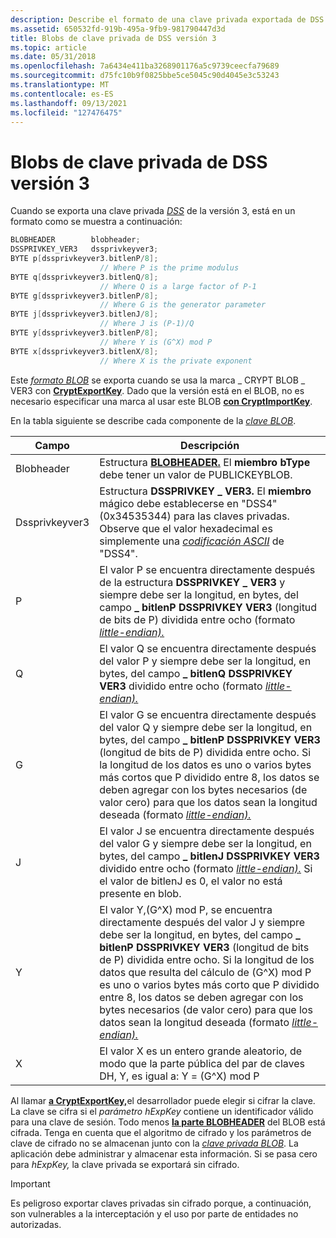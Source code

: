 ```yaml
---
description: Describe el formato de una clave privada exportada de DSS versión 3.
ms.assetid: 650532fd-919b-495a-9fb9-981790447d3d
title: Blobs de clave privada de DSS versión 3
ms.topic: article
ms.date: 05/31/2018
ms.openlocfilehash: 7a6434e411ba3268901176a5c9739ceecfa79689
ms.sourcegitcommit: d75fc10b9f0825bbe5ce5045c90d4045e3c53243
ms.translationtype: MT
ms.contentlocale: es-ES
ms.lasthandoff: 09/13/2021
ms.locfileid: "127476475"
---
```

# <a name="dss-version-3-private-key-blobs"></a>Blobs de clave privada de DSS versión 3

Cuando se exporta una clave privada [*DSS*](../secgloss/d-gly.md) [](../secgloss/p-gly.md) de la versión 3, está en un formato como se muestra a continuación:


```C++
BLOBHEADER        blobheader; 
DSSPRIVKEY_VER3   dssprivkeyver3;
BYTE p[dssprivkeyver3.bitlenP/8]; 
                    // Where P is the prime modulus
BYTE q[dssprivkeyver3.bitlenQ/8]; 
                    // Where Q is a large factor of P-1
BYTE g[dssprivkeyver3.bitlenP/8]; 
                    // Where G is the generator parameter
BYTE j[dssprivkeyver3.bitlenJ/8]; 
                    // Where J is (P-1)/Q
BYTE y[dssprivkeyver3.bitlenP/8]; 
                    // Where Y is (G^X) mod P
BYTE x[dssprivkeyver3.bitlenX/8]; 
                    // Where X is the private exponent
```



Este [*formato BLOB*](../secgloss/b-gly.md) se exporta cuando se usa la marca \_ CRYPT BLOB \_ VER3 con [**CryptExportKey**](/windows/desktop/api/Wincrypt/nf-wincrypt-cryptexportkey). Dado que la versión está en el BLOB, no es necesario especificar una marca al usar este BLOB [**con CryptImportKey**](/windows/desktop/api/Wincrypt/nf-wincrypt-cryptimportkey).

En la tabla siguiente se describe cada componente de la [*clave BLOB*](../secgloss/k-gly.md).



| Campo          | Descripción                                                                                                                                                                                                                                                                                                                                                                                                                                                                                                                     |
|----------------|---------------------------------------------------------------------------------------------------------------------------------------------------------------------------------------------------------------------------------------------------------------------------------------------------------------------------------------------------------------------------------------------------------------------------------------------------------------------------------------------------------------------------------|
| Blobheader     | Estructura [**BLOBHEADER.**](/windows/desktop/api/Wincrypt/ns-wincrypt-publickeystruc) El **miembro bType** debe tener un valor de PUBLICKEYBLOB.                                                                                                                                                                                                                                                                                                                                                                                                                      |
| Dssprivkeyver3 | Estructura **DSSPRIVKEY \_ VER3.** El **miembro** mágico debe establecerse en "DSS4" (0x34535344) para las claves privadas. Observe que el valor hexadecimal es simplemente una [*codificación ASCII*](../secgloss/a-gly.md) de "DSS4".<br/>                                                                                                                                                                                                                                                                     |
| P              | El valor P se encuentra directamente después de la estructura **DSSPRIVKEY \_ VER3** y siempre debe ser la longitud, en bytes, del campo **\_ bitlenP DSSPRIVKEY VER3** (longitud de bits de P) dividida entre ocho (formato [*little-endian).*](../secgloss/l-gly.md)                                                                                                                                                                                                                           |
| Q              | El valor Q se encuentra directamente después del valor P y siempre debe ser la longitud, en bytes, del campo **\_ bitlenQ DSSPRIVKEY VER3** dividido entre ocho (formato [*little-endian).*](../secgloss/l-gly.md)                                                                                                                                                                                                                                                                     |
| G              | El valor G se encuentra directamente después del valor Q y siempre debe ser la longitud, en bytes, del campo **\_ bitlenP DSSPRIVKEY VER3** (longitud de bits de P) dividida entre ocho. Si la longitud de los datos es uno o varios bytes más cortos que P dividido entre 8, los datos se deben agregar con los bytes necesarios (de valor cero) para que los datos sean la longitud deseada (formato [*little-endian).*](../secgloss/l-gly.md)                                                                 |
| J              | El valor J se encuentra directamente después del valor G y siempre debe ser la longitud, en bytes, del campo **\_ bitlenJ DSSPRIVKEY VER3** dividido entre ocho (formato [*little-endian).*](../secgloss/l-gly.md) Si el valor de bitlenJ es 0, el valor no está presente en blob.                                                                                                                                                                                                   |
| Y              | El valor Y,(G^X) mod P, se encuentra directamente después del valor J y siempre debe ser la longitud, en bytes, del campo **\_ bitlenP DSSPRIVKEY VER3** (longitud de bits de P) dividida entre ocho. Si la longitud de los datos que resulta del cálculo de (G^X) mod P es uno o varios bytes más corto que P dividido entre 8, los datos se deben agregar con los bytes necesarios (de valor cero) para que los datos sean la longitud deseada (formato [*little-endian).*](../secgloss/l-gly.md) |
| X              | El valor X es un entero grande aleatorio, de modo que la parte pública del par de claves DH, Y, es igual a: Y = (G^X) mod P<br/>                                                                                                                                                                                                                                                                                                                                                                                               |



 

Al llamar [**a CryptExportKey,**](/windows/desktop/api/Wincrypt/nf-wincrypt-cryptexportkey)el desarrollador puede elegir si cifrar la clave. La clave se cifra si el *parámetro hExpKey* contiene un identificador válido para una clave de sesión. Todo menos [**la parte BLOBHEADER**](/windows/desktop/api/Wincrypt/ns-wincrypt-publickeystruc) del BLOB está cifrada. Tenga en cuenta que el algoritmo de cifrado y los parámetros de clave de cifrado no se almacenan junto con la [*clave privada BLOB*](../secgloss/p-gly.md). La aplicación debe administrar y almacenar esta información. Si se pasa cero para *hExpKey,* la clave privada se exportará sin cifrado.

> [!IMPORTANT]
> Es peligroso exportar claves privadas sin cifrado porque, a continuación, son vulnerables a la interceptación y el uso por parte de entidades no autorizadas.

 

 

 
